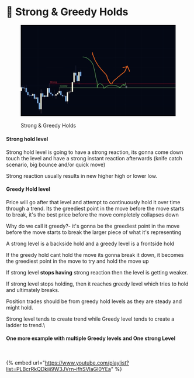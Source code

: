 # 🔗 Strong & Greedy Holds

<figure><img src="../../.gitbook/assets/image (2) (1) (1) (1).png" alt=""><figcaption><p>Strong &#x26; Greedy Holds</p></figcaption></figure>

#### Strong hold level

Strong hold level is going to have a strong reaction, its gonna come down touch the level and have a strong instant reaction afterwards (knife catch scenario, big bounce and/or quick move)

Strong reaction usually results in new higher high or lower low.

#### Greedy Hold level

Price will go after that level and attempt to continuously hold it over time through a trend. Its the greediest point in the move before the move starts to break, it's the best price before the move completely collapses down

Why do we call it greedy?- it's gonna be the greediest point in the move before the move starts to break the larger piece of what it's representing



A strong level is a backside hold and a greedy level is a frontside hold&#x20;

If the greedy hold cant hold the move its gonna break it down, it becomes the greediest point in the move to try and hold the move up

If strong level **stops having** strong reaction then the level is getting weaker.

If strong level stops holding, then it reaches greedy level which tries to hold and ultimately breaks.

Position trades should be from greedy hold levels as they are steady and might hold.

Strong level tends to create trend while Greedy level tends to create a ladder to trend.\


#### One more example with multiple Greedy levels and One strong Level

<figure><img src="../../.gitbook/assets/image (3) (2).png" alt=""><figcaption></figcaption></figure>



{% embed url="https://www.youtube.com/playlist?list=PLBcrRkQDkiji9W3JVrn-ifhSVlaGI0YEa" %}
